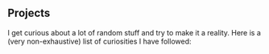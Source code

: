 ## Projects
I get curious about a lot of random stuff and try to make it a reality. Here is a (very non-exhaustive) list of curiosities I have followed:
